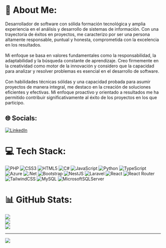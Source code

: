 # 💫 About Me:
Desarrollador de software con sólida formación tecnológica y amplia experiencia en el análisis y desarrollo de sistemas de información. Con una trayectoria de éxitos en proyectos, me caracterizo por ser una persona altamente responsable, puntual y honesta, comprometida con la excelencia en los resultados.<br><br>Mi enfoque se basa en valores fundamentales como la responsabilidad, la adaptabilidad y la búsqueda constante de aprendizaje. Creo firmemente en la creatividad como motor de la innovación y considero que la capacidad para analizar y resolver problemas es esencial en el desarrollo de software.<br><br>Con habilidades técnicas sólidas y una capacidad probada para asumir proyectos de manera integral, me destaco en la creación de soluciones eficientes y efectivas. Mi enfoque proactivo y orientado a resultados me ha permitido contribuir significativamente al éxito de los proyectos en los que participo.


## 🌐 Socials:
[![LinkedIn](https://img.shields.io/badge/LinkedIn-%230077B5.svg?logo=linkedin&logoColor=white)](https://linkedin.com/in/https://www.linkedin.com/in/andr%C3%A9s-olider-narv%C3%A1ez-b6952a21b/) 

# 💻 Tech Stack:
![PHP](https://img.shields.io/badge/php-%23777BB4.svg?style=for-the-badge&logo=php&logoColor=white) ![CSS3](https://img.shields.io/badge/css3-%231572B6.svg?style=for-the-badge&logo=css3&logoColor=white) ![HTML5](https://img.shields.io/badge/html5-%23E34F26.svg?style=for-the-badge&logo=html5&logoColor=white) ![C#](https://img.shields.io/badge/c%23-%23239120.svg?style=for-the-badge&logo=csharp&logoColor=white) ![JavaScript](https://img.shields.io/badge/javascript-%23323330.svg?style=for-the-badge&logo=javascript&logoColor=%23F7DF1E) ![Python](https://img.shields.io/badge/python-3670A0?style=for-the-badge&logo=python&logoColor=ffdd54) ![TypeScript](https://img.shields.io/badge/typescript-%23007ACC.svg?style=for-the-badge&logo=typescript&logoColor=white) ![Azure](https://img.shields.io/badge/azure-%230072C6.svg?style=for-the-badge&logo=microsoftazure&logoColor=white) ![.Net](https://img.shields.io/badge/.NET-5C2D91?style=for-the-badge&logo=.net&logoColor=white) ![Bootstrap](https://img.shields.io/badge/bootstrap-%238511FA.svg?style=for-the-badge&logo=bootstrap&logoColor=white) ![NestJS](https://img.shields.io/badge/nestjs-%23E0234E.svg?style=for-the-badge&logo=nestjs&logoColor=white) ![Laravel](https://img.shields.io/badge/laravel-%23FF2D20.svg?style=for-the-badge&logo=laravel&logoColor=white) ![React](https://img.shields.io/badge/react-%2320232a.svg?style=for-the-badge&logo=react&logoColor=%2361DAFB) ![React Router](https://img.shields.io/badge/React_Router-CA4245?style=for-the-badge&logo=react-router&logoColor=white) ![TailwindCSS](https://img.shields.io/badge/tailwindcss-%2338B2AC.svg?style=for-the-badge&logo=tailwind-css&logoColor=white) ![MySQL](https://img.shields.io/badge/mysql-%2300000f.svg?style=for-the-badge&logo=mysql&logoColor=white) ![MicrosoftSQLServer](https://img.shields.io/badge/Microsoft%20SQL%20Server-CC2927?style=for-the-badge&logo=microsoft%20sql%20server&logoColor=white)
# 📊 GitHub Stats:
![](https://github-readme-stats.vercel.app/api?username=olidernas4&theme=dark&hide_border=false&include_all_commits=false&count_private=false)<br/>
![](https://github-readme-streak-stats.herokuapp.com/?user=olidernas4&theme=dark&hide_border=false)<br/>
![](https://github-readme-stats.vercel.app/api/top-langs/?username=olidernas4&theme=dark&hide_border=false&include_all_commits=false&count_private=false&layout=compact)

---
[![](https://visitcount.itsvg.in/api?id=olidernas4&icon=6&color=0)](https://visitcount.itsvg.in)

<!-- Proudly created with GPRM ( https://gprm.itsvg.in ) -->
